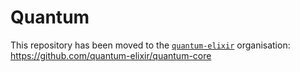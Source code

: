 # Quantum

This repository has been moved to the [`quantum-elixir`](https://github.com/quantum-elixir) organisation:
https://github.com/quantum-elixir/quantum-core

